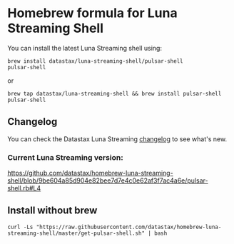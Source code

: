 # Homebrew formula for Luna Streaming Shell

You can install the latest Luna Streaming shell using:

```
brew install datastax/luna-streaming-shell/pulsar-shell
pulsar-shell
```

or

```
brew tap datastax/luna-streaming-shell && brew install pulsar-shell
pulsar-shell
```

## Changelog

You can check the Datastax Luna Streaming [changelog](https://github.com/datastax/release-notes/blob/master/Luna_Streaming_2.10_Release_Notes.md) to see what's new.  

### Current Luna Streaming version:
https://github.com/datastax/homebrew-luna-streaming-shell/blob/9be604a85d904e82bee7d7e4c0e62af3f7ac4a6e/pulsar-shell.rb#L4



## Install without brew

```
curl -Ls "https://raw.githubusercontent.com/datastax/homebrew-luna-streaming-shell/master/get-pulsar-shell.sh" | bash
```

